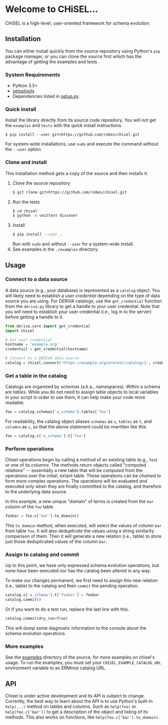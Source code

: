 # Welcome to CHiSEL...

CHiSEL is a high-level, user-oriented framework for schema evolution.

## Installation

You can either install quickly from the source repository using Python's `pip`
package manager, or you can clone the source first which has the advantage of 
getting the examples and tests.

### System Requirements

- Python 3.5+
- [setuptools](https://pypi.org/project/setuptools/)
- Dependencies listed in [setup.py](./setup.py)

### Quick install

Install the library directly from its source code repository. You will 
_not_ get the `examples` and `tests` with the quick install instructions.

```
$ pip install --user git+https://github.com/robes/chisel.git
```

For system-wide installations, use `sudo` and execute the command without the 
`--user` option.

### Clone and install

This installation method gets a copy of the source and then installs it.

1. Clone the source repository
    ```sh
    $ git clone git+https://github.com/robes/chisel.git
    ```
2. Run the tests
    ```sh
    $ cd chisel
    $ python -m unittest discover
    ```
3. Install
    ```sh
    $ pip install --user .
    ```
    Run with `sudo` and without `--user` for a system-wide install.
4. See examples in the `./examples` directory.

## Usage

### Connect to a data source

A data source (e.g., your database) is represented as a `catalog` object.
You will likely need to establish a _user credential_ depending on the type of
data source you are using. For DERIVA catalogs, use the `get_credential` 
function from the `deriva-py` library to get a handle to your user
credential. Note that you will need to establish your user credential (i.e., 
log in to the server) before getting a handle to it.

```python
from deriva.core import get_credential
import chisel

# Get user credential
hostname = 'example.org'
credentail = get_credential(hostname)

# Connect to a DERIVA data source
catalog = chisel.connect('https://example.org/ermrest/catalog/1', credentail)
```

### Get a table in the catalog

Catalogs are organized by _schemas_ (a.k.a., namespaces). Within a schema 
are _tables_. While you do not need to assign table objects to local variables
in your script in order to use them, it can help make your code more readable.

```python
foo = catalog.schemas['a_schema'].tables['foo']
```

For readability, the catalog object aliases `schemas` as `s`, `tables` as 
`t`, and `columns` as `c`, so that the above statement could be rewritten like this.

```python
foo = catalog.s['a_schema'].t['foo']
```

### Perform operations

Chisel operations begin by calling a method of an existing table (e.g., `foo`)
or one of its columns. The methods return objects called "computed relations" 
-- essentially a new table that will be _computed_ from the operations over 
the initial, extant table. These operations can be _chained_ to form more 
complex operations. The operations will be evaluated and executed only when 
they are finally committed to the catalog, and therefore to the underlying 
data source.

In this example, a new unique "domain" of terms is created from the `bar`
column of the `foo` table.

```python
foobar = foo.c['bar'].to_domain()
```

This `to_domain` method, when executed, will select the values of 
column `bar` from table `foo`. It will also _deduplicate_ the values using a 
string similarity comparison of them. Then it will generate a new relation
(i.e., table) to store just those deduplicated values of the column `bar`.

### Assign to catalog and commit

Up to this point, we have only expressed schema evolution operations, but none
have been executed nor has the catalog been altered in any way.

To make our changes permanent, we first need to assign this new relation 
(i.e., table) to the catalog and then `commit` the pending operation.

```python
catalog.s['a_schema'].t['foobar'] = foobar
catalog.commit()
```

Or if you want to do a test run, replace the last line with this.

```python
catalog.commit(dry_run=True)
```

This will dump some diagnostic information to the console about the 
schema evolution operations.

### More examples

See the [examples](./examples) directory of the source, for more examples on 
chisel's usage. To run the examples, you must set your 
`CHISEL_EXAMPLE_CATALOG_URL` environment variable to an ERMrest catalog URL.

## API

Chisel is under active development and its API is subject to change. 
Currently, the best way to learn about the API is to use Python's built-in
`help(...)` method on tables and columns. Such as `help(foo)` or 
`help(foo.c['bar'])` to get a description of the object and listing of its 
methods. This also works on functions, like `help(foo.c['bar'].to_domain)`.
